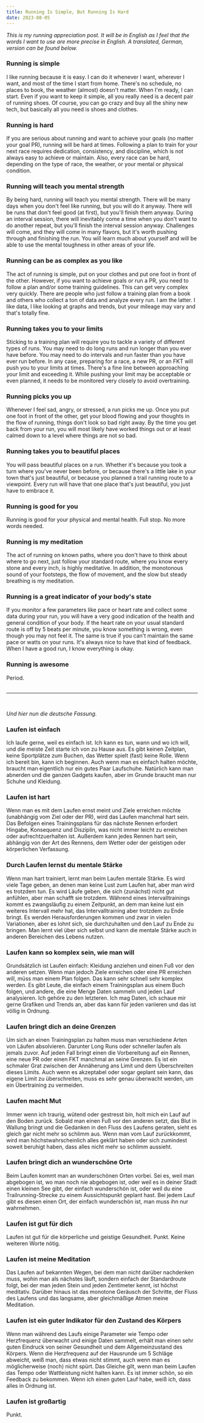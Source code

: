 ```yaml
---
title: Running Is Simple, But Running Is Hard
date: 2023-08-05
---
```


_This is my running appreciation post. It will be in English as I feel that the words I want to use are more precise in English. A translated, German, version can be found below._

### Running is simple

I like running because it is easy. I can do it whenever I want, wherever I want, and most of the time I start from home. There's no schedule, no places to book, the weather (almost) doesn't matter. When I'm ready, I can start. Even if you want to keep it simple, all you really need is a decent pair of running shoes. Of course, you can go crazy and buy all the shiny new tech, but basically all you need is shoes and clothes.

### Running is hard

If you are serious about running and want to achieve your goals (no matter your goal PR), running will be hard at times. Following a plan to train for your next race requires dedication, consistency, and discipline, which is not always easy to achieve or maintain. Also, every race can be hard, depending on the type of race, the weather, or your mental or physical condition.

### Running will teach you mental strength

By being hard, running will teach you mental strength. There will be many days when you don't feel like running, but you will do it anyway. There will be runs that don't feel good (at first), but you'll finish them anyway. During an interval session, there will inevitably come a time when you don't want to do another repeat, but you'll finish the interval session anyway. Challenges will come, and they will come in many flavors, but it's worth pushing through and finishing the run. You will learn much about yourself and will be able to use the mental toughness in other areas of your life.

### Running can be as complex as you like

The act of running is simple, put on your clothes and put one foot in front of the other. However, if you want to achieve goals or run a PR, you need to follow a plan and/or some training guidelines. This can get very complex very quickly. There are people who just follow a training plan from a book and others who collect a ton of data and analyze every run. I am the latter. I like data, I like looking at graphs and trends, but your mileage may vary and that's totally fine.

### Running takes you to your limits

Sticking to a training plan will require you to tackle a variety of different types of runs. You may need to do long runs and run longer than you ever have before. You may need to do intervals and run faster than you have ever run before. In any case, preparing for a race, a new PR, or an FKT will push you to your limits at times. There's a fine line between approaching your limit and exceeding it. While pushing your limit may be acceptable or even planned, it needs to be monitored very closely to avoid overtraining.

### Running picks you up

Whenever I feel sad, angry, or stressed, a run picks me up. Once you put one foot in front of the other, get your blood flowing and your thoughts in the flow of running, things don't look so bad right away. By the time you get back from your run, you will most likely have worked things out or at least calmed down to a level where things are not so bad.

### Running takes you to beautiful places

You will pass beautiful places on a run. Whether it's because you took a turn where you've never been before, or because there's a little lake in your town that's just beautiful, or because you planned a trail running route to a viewpoint. Every run will have that one place that's just beautiful, you just have to embrace it.

### Running is good for you

Running is good for your physical and mental health. Full stop. No more words needed.

### Running is my meditation

The act of running on known paths, where you don't have to think about where to go next, just follow your standard route, where you know every stone and every inch, is highly meditative. In addition, the monotonous sound of your footsteps, the flow of movement, and the slow but steady breathing is my meditation.

### Running is a great indicator of your body's state

If you monitor a few parameters like pace or heart rate and collect some data during your run, you will have a very good indication of the health and general condition of your body. If the heart rate on your usual standard route is off by 5 beats per minute, you know something is wrong, even though you may not feel it. The same is true if you can't maintain the same pace or watts on your runs. It's always nice to have that kind of feedback. When I have a good run, I know everything is okay.

### Running is awesome

Period. <br><br>

---

<br>

_Und hier nun die deutsche Fassung._

### Laufen ist einfach

Ich laufe gerne, weil es einfach ist. Ich kann es tun, wann und wo ich will, und die meiste Zeit starte ich von zu Hause aus. Es gibt keinen Zeitplan, keine Sportplätze zum Buchen, das Wetter spielt (fast) keine Rolle. Wenn ich bereit bin, kann ich beginnen. Auch wenn man es einfach halten möchte, braucht man eigentlich nur ein gutes Paar Laufschuhe. Natürlich kann man abnerden und die ganzen Gadgets kaufen, aber im Grunde braucht man nur Schuhe und Kleidung.

### Laufen ist hart

Wenn man es mit dem Laufen ernst meint und Ziele erreichen möchte (unabhängig vom Ziel oder der PR), wird das Laufen manchmal hart sein. Das Befolgen eines Trainingsplans für das nächste Rennen erfordert Hingabe, Konsequenz und Disziplin, was nicht immer leicht zu erreichen oder aufrechtzuerhalten ist. Außerdem kann jedes Rennen hart sein, abhängig von der Art des Rennens, dem Wetter oder der geistigen oder körperlichen Verfassung.

### Durch Laufen lernst du mentale Stärke

Wenn man hart trainiert, lernt man beim Laufen mentale Stärke. Es wird viele Tage geben, an denen man keine Lust zum Laufen hat, aber man wird es trotzdem tun. Es wird Läufe geben, die sich (zunächst) nicht gut anfühlen, aber man schafft sie trotzdem. Während eines Intervalltrainings kommt es zwangsläufig zu einem Zeitpunkt, an dem man keine lust ein weiteres Intervall mehr hat, das Intervalltraining aber trotzdem zu Ende bringt. Es werden Herausforderungen kommen und zwar in vielen Variationen, aber es lohnt sich, sie durchzuhalten und den Lauf zu Ende zu bringen. Man lernt viel über sich selbst und kann die mentale Stärke auch in anderen Bereichen des Lebens nutzen.

### Laufen kann so komplex sein, wie man will

Grundsätzlich ist Laufen einfach: Kleidung anziehen und einen Fuß vor den anderen setzen. Wenn man jedoch Ziele erreichen oder eine PR erreichen will, müss man einem Plan folgen. Das kann sehr schnell sehr komplex werden. Es gibt Leute, die einfach einem Trainingsplan aus einem Buch folgen, und andere, die eine Menge Daten sammeln und jeden Lauf analysieren. Ich gehöre zu den letzteren. Ich mag Daten, ich schaue mir gerne Grafiken und Trends an, aber das kann für jeden variieren und das ist völlig in Ordnung.

### Laufen bringt dich an deine Grenzen

Um sich an einen Trainingsplan zu halten muss man verschiedene Arten von Läufen absolvieren. Darunter Long Runs oder schneller laufen als jemals zuvor. Auf jeden Fall bringt einen die Vorbereitung auf ein Rennen, eine neue PR oder einen FKT manchmal an seine Grenzen. Es ist ein schmaler Grat zwischen der Annäherung ans Limit und dem Überschreiten dieses Limits. Auch wenn es akzeptabel oder sogar geplant sein kann, das eigene Limit zu überschreiten, muss es sehr genau überwacht werden, um ein Übertraining zu vermeiden.

### Laufen macht Mut

Immer wenn ich traurig, wütend oder gestresst bin, holt mich ein Lauf auf den Boden zurück. Sobald man einen Fuß vor den anderen setzt, das Blut in Wallung bringt und die Gedanken in den Fluss des Laufens geraten, sieht es gleich gar nicht mehr so schlimm aus. Wenn man vom Lauf zurückkommt, wird man höchstwahrscheinlich alles geklärt haben oder sich zumindest soweit beruhigt haben, dass alles nicht mehr so schlimm aussieht.

### Laufen bringt dich an wunderschöne Orte

Beim Laufen kommt man an wunderschönen Orten vorbei. Sei es, weil man abgebogen ist, wo man noch nie abgebogen ist, oder weil es in deiner Stadt einen kleinen See gibt, der einfach wunderschön ist, oder weil du eine Trailrunning-Strecke zu einem Aussichtspunkt geplant hast. Bei jedem Lauf gibt es diesen einen Ort, der einfach wunderschön ist, man muss ihn nur wahrnehmen.

### Laufen ist gut für dich

Laufen ist gut für die körperliche und geistige Gesundheit. Punkt. Keine weiteren Worte nötig.

### Laufen ist meine Meditation

Das Laufen auf bekannten Wegen, bei dem man nicht darüber nachdenken muss, wohin man als nächstes läuft, sondern einfach der Standardroute folgt, bei der man jeden Stein und jeden Zentimeter kennt, ist höchst meditativ. Darüber hinaus ist das monotone Geräusch der Schritte, der Fluss des Laufens und das langsame, aber gleichmäßige Atmen meine Meditation.

### Laufen ist ein guter Indikator für den Zustand des Körpers

Wenn man während des Laufs einige Parameter wie Tempo oder Herzfrequenz überwacht und einige Daten sammelt, erhält man einen sehr guten Eindruck von seiner Gesundheit und dem Allgemeinzustand des Körpers. Wenn die Herzfrequenz auf der Hausrunde um 5 Schläge abweicht, weiß man, dass etwas nicht stimmt, auch wenn man es möglicherweise (noch) nicht spürt. Das Gleiche gilt, wenn man beim Laufen das Tempo oder Wattleistung nicht halten kann. Es ist immer schön, so ein Feedback zu bekommen. Wenn ich einen guten Lauf habe, weiß ich, dass alles in Ordnung ist.

### Laufen ist großartig

Punkt.
